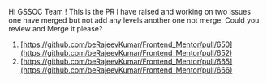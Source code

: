 Hi GSSOC Team ! 
This is the PR I have raised and working on two issues one have merged but not add any levels another one not merge.
Could you review and Merge it please?

1. [https://github.com/beRajeevKumar/Frontend_Mentor/pull/650](https://github.com/beRajeevKumar/Frontend_Mentor/pull/652)
2. [https://github.com/beRajeevKumar/Frontend_Mentor/pull/665](https://github.com/beRajeevKumar/Frontend_Mentor/pull/666)
